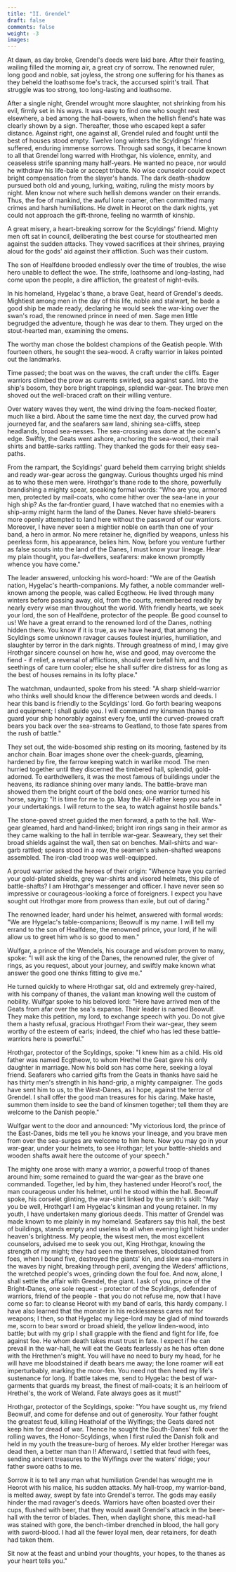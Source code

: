 ```yaml
---
title: "II. Grendel"
draft: false
comments: false
weight: -3
images:
---
```


At dawn, as day broke, Grendel's deeds were laid bare. After their feasting, wailing filled the morning air, a great cry of sorrow. The renowned ruler, long good and noble, sat joyless, the strong one suffering for his thanes as they beheld the loathsome foe's track, the accursed spirit's trail. That struggle was too strong, too long-lasting and loathsome.

After a single night, Grendel wrought more slaughter, not shrinking from his evil, firmly set in his ways. It was easy to find one who sought rest elsewhere, a bed among the hall-bowers, when the hellish fiend's hate was clearly shown by a sign. Thereafter, those who escaped kept a safer distance. Against right, one against all, Grendel ruled and fought until the best of houses stood empty. Twelve long winters the Scyldings' friend suffered, enduring immense sorrows. Through sad songs, it became known to all that Grendel long warred with Hrothgar, his violence, enmity, and ceaseless strife spanning many half-years. He wanted no peace, nor would he withdraw his life-bale or accept tribute. No wise counselor could expect bright compensation from the slayer's hands. The dark death-shadow pursued both old and young, lurking, waiting, ruling the misty moors by night. Men know not where such hellish demons wander on their errands. Thus, the foe of mankind, the awful lone roamer, often committed many crimes and harsh humiliations. He dwelt in Heorot on the dark nights, yet could not approach the gift-throne, feeling no warmth of kinship.

A great misery, a heart-breaking sorrow for the Scyldings' friend. Mighty men oft sat in council, deliberating the best course for stouthearted men against the sudden attacks. They vowed sacrifices at their shrines, praying aloud for the gods' aid against their affliction. Such was their custom.

The son of Healfdene brooded endlessly over the time of troubles, the wise hero unable to deflect the woe. The strife, loathsome and long-lasting, had come upon the people, a dire affliction, the greatest of night-evils.

In his homeland, Hygelac's thane, a brave Geat, heard of Grendel's deeds. Mightiest among men in the day of this life, noble and stalwart, he bade a good ship be made ready, declaring he would seek the war-king over the swan's road, the renowned prince in need of men. Sage men little begrudged the adventure, though he was dear to them. They urged on the stout-hearted man, examining the omens.

The worthy man chose the boldest champions of the Geatish people. With fourteen others, he sought the sea-wood. A crafty warrior in lakes pointed out the landmarks.

Time passed; the boat was on the waves, the craft under the cliffs. Eager warriors climbed the prow as currents swirled, sea against sand. Into the ship's bosom, they bore bright trappings, splendid war-gear. The brave men shoved out the well-braced craft on their willing venture.

Over watery waves they went, the wind driving the foam-necked floater, much like a bird. About the same time the next day, the curved prow had journeyed far, and the seafarers saw land, shining sea-cliffs, steep headlands, broad sea-nesses. The sea-crossing was done at the ocean's edge. Swiftly, the Geats went ashore, anchoring the sea-wood, their mail shirts and battle-sarks rattling. They thanked the gods for their easy sea-paths.

From the rampart, the Scyldings' guard beheld them carrying bright shields and ready war-gear across the gangway. Curious thoughts urged his mind as to who these men were. Hrothgar's thane rode to the shore, powerfully brandishing a mighty spear, speaking formal words: "Who are you, armored men, protected by mail-coats, who come hither over the sea-lane in your high ship? As the far-frontier guard, I have watched that no enemies with a ship-army might harm the land of the Danes. Never have shield-bearers more openly attempted to land here without the password of our warriors. Moreover, I have never seen a mightier noble on earth than one of your band, a hero in armor. No mere retainer he, dignified by weapons, unless his peerless form, his appearance, belies him. Now, before you venture further as false scouts into the land of the Danes, I must know your lineage. Hear my plain thought, you far-dwellers, seafarers: make known promptly whence you have come."

The leader answered, unlocking his word-hoard: "We are of the Geatish nation, Hygelac's hearth-companions. My father, a noble commander well-known among the people, was called Ecgtheow. He lived through many winters before passing away, old, from the courts, remembered readily by nearly every wise man throughout the world. With friendly hearts, we seek your lord, the son of Healfdene, protector of the people. Be good counsel to us! We have a great errand to the renowned lord of the Danes, nothing hidden there. You know if it is true, as we have heard, that among the Scyldings some unknown ravager causes foulest injuries, humiliation, and slaughter by terror in the dark nights. Through greatness of mind, I may give Hrothgar sincere counsel on how he, wise and good, may overcome the fiend - if relief, a reversal of afflictions, should ever befall him, and the seethings of care turn cooler; else he shall suffer dire distress for as long as the best of houses remains in its lofty place."

The watchman, undaunted, spoke from his steed: "A sharp shield-warrior who thinks well should know the difference between words and deeds. I hear this band is friendly to the Scyldings' lord. Go forth bearing weapons and equipment; I shall guide you. I will command my kinsmen thanes to guard your ship honorably against every foe, until the curved-prowed craft bears you back over the sea-streams to Geatland, to those fate spares from the rush of battle."

They set out, the wide-bosomed ship resting on its mooring, fastened by its anchor chain. Boar images shone over the cheek-guards, gleaming, hardened by fire, the farrow keeping watch in warlike mood. The men hurried together until they discerned the timbered hall, splendid, gold-adorned. To earthdwellers, it was the most famous of buildings under the heavens, its radiance shining over many lands. The battle-brave man showed them the bright court of the bold ones; one warrior turned his horse, saying: "It is time for me to go. May the All-Father keep you safe in your undertakings. I will return to the sea, to watch against hostile bands."

The stone-paved street guided the men forward, a path to the hall. War-gear gleamed, hard and hand-linked; bright iron rings sang in their armor as they came walking to the hall in terrible war-gear. Seaweary, they set their broad shields against the wall, then sat on benches. Mail-shirts and war-garb rattled; spears stood in a row, the seamen's ashen-shafted weapons assembled. The iron-clad troop was well-equipped.

A proud warrior asked the heroes of their origin: "Whence have you carried your gold-plated shields, grey war-shirts and visored helmets, this pile of battle-shafts? I am Hrothgar's messenger and officer. I have never seen so impressive or courageous-looking a force of foreigners. I expect you have sought out Hrothgar more from prowess than exile, but out of daring."

The renowned leader, hard under his helmet, answered with formal words: "We are Hygelac's table-companions; Beowulf is my name. I will tell my errand to the son of Healfdene, the renowned prince, your lord, if he will allow us to greet him who is so good to men."

Wulfgar, a prince of the Wendels, his courage and wisdom proven to many, spoke: "I will ask the king of the Danes, the renowned ruler, the giver of rings, as you request, about your journey, and swiftly make known what answer the good one thinks fitting to give me."

He turned quickly to where Hrothgar sat, old and extremely grey-haired, with his company of thanes, the valiant man knowing well the custom of nobility. Wulfgar spoke to his beloved lord: "Here have arrived men of the Geats from afar over the sea's expanse. Their leader is named Beowulf. They make this petition, my lord, to exchange speech with you. Do not give them a hasty refusal, gracious Hrothgar! From their war-gear, they seem worthy of the esteem of earls; indeed, the chief who has led these battle-warriors here is powerful."

Hrothgar, protector of the Scyldings, spoke: "I knew him as a child. His old father was named Ecgtheow, to whom Hrethel the Geat gave his only daughter in marriage. Now his bold son has come here, seeking a loyal friend. Seafarers who carried gifts from the Geats in thanks have said he has thirty men's strength in his hand-grip, a mighty campaigner. The gods have sent him to us, to the West-Danes, as I hope, against the terror of Grendel. I shall offer the good man treasures for his daring. Make haste, summon them inside to see the band of kinsmen together; tell them they are welcome to the Danish people."

Wulfgar went to the door and announced: "My victorious lord, the prince of the East-Danes, bids me tell you he knows your lineage, and you brave men from over the sea-surges are welcome to him here. Now you may go in your war-gear, under your helmets, to see Hrothgar; let your battle-shields and wooden shafts await here the outcome of your speech."

The mighty one arose with many a warrior, a powerful troop of thanes around him; some remained to guard the war-gear as the brave one commanded. Together, led by him, they hastened under Heorot's roof, the man courageous under his helmet, until he stood within the hall. Beowulf spoke, his corselet glinting, the war-shirt linked by the smith's skill: "May you be well, Hrothgar! I am Hygelac's kinsman and young retainer. In my youth, I have undertaken many glorious deeds. This matter of Grendel was made known to me plainly in my homeland. Seafarers say this hall, the best of buildings, stands empty and useless to all when evening light hides under heaven's brightness. My people, the wisest men, the most excellent counselors, advised me to seek you out, King Hrothgar, knowing the strength of my might; they had seen me themselves, bloodstained from foes, when I bound five, destroyed the giants' kin, and slew sea-monsters in the waves by night, breaking through peril, avenging the Weders' afflictions, the wretched people's woes, grinding down the foul foe. And now, alone, I shall settle the affair with Grendel, the giant. I ask of you, prince of the Bright-Danes, one sole request - protector of the Scyldings, defender of warriors, friend of the people - that you do not refuse me, now that I have come so far: to cleanse Heorot with my band of earls, this hardy company. I have also learned that the monster in his recklessness cares not for weapons; I then, so that Hygelac my liege-lord may be glad of mind towards me, scorn to bear sword or broad shield, the yellow linden-wood, into battle; but with my grip I shall grapple with the fiend and fight for life, foe against foe. He whom death takes must trust in fate. I expect if he can prevail in the war-hall, he will eat the Geats fearlessly as he has often done with the Hrethmen's might. You will have no need to bury my head, for he will have me bloodstained if death bears me away; the lone roamer will eat imperturbably, marking the moor-fen. You need not then heed my life's sustenance for long. If battle takes me, send to Hygelac the best of war-garments that guards my breast, the finest of mail-coats; it is an heirloom of Hrethel's, the work of Weland. Fate always goes as it must!"

Hrothgar, protector of the Scyldings, spoke: "You have sought us, my friend Beowulf, and come for defense and out of generosity. Your father fought the greatest feud, killing Heatholaf of the Wylfings; the Geats dared not keep him for dread of war. Thence he sought the South-Danes' folk over the rolling waves, the Honor-Scyldings, when I first ruled the Danish folk and held in my youth the treasure-burg of heroes. My elder brother Heregar was dead then, a better man than I! Afterward, I settled that feud with fees, sending ancient treasures to the Wylfings over the waters' ridge; your father swore oaths to me.

Sorrow it is to tell any man what humiliation Grendel has wrought me in Heorot with his malice, his sudden attacks. My hall-troop, my warrior-band, is melted away, swept by fate into Grendel's terror. The gods may easily hinder the mad ravager's deeds. Warriors have often boasted over their cups, flushed with beer, that they would await Grendel's attack in the beer-hall with the terror of blades. Then, when daylight shone, this mead-hall was stained with gore, the bench-timber drenched in blood, the hall gory with sword-blood. I had all the fewer loyal men, dear retainers, for death had taken them.

Sit now at the feast and unbind your thoughts, your hopes, to the thanes as your heart tells you."
